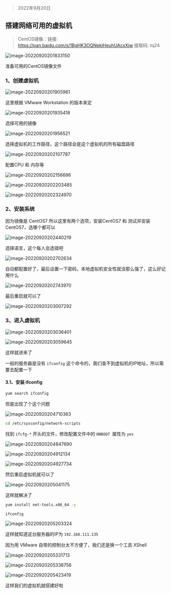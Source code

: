 > 2022年9月20日

## 搭建网络可用的虚拟机





>  CentOS镜像：链接: https://pan.baidu.com/s/1BgHK3OQNekiHeuhUAcxXiw 提取码: tq24



![image-20220920201833150](images/搭建可用虚拟机/image-20220920201833150.png)

准备可用的CentOS镜像文件

### 1、创建虚拟机

![image-20220920201905961](images/搭建可用虚拟机/image-20220920201905961.png)

这里根据 VMware Workstation 的版本来定 

![image-20220920201935418](images/搭建可用虚拟机/image-20220920201935418.png)

选择可用的镜像

![image-20220920201956521](images/搭建可用虚拟机/image-20220920201956521.png)

选择虚拟机的工作路径，这个路径会是这个虚拟机的所有磁盘路径

![image-20220920202107787](images/搭建可用虚拟机/image-20220920202107787.png)

配置CPU 和 内存等

![image-20220920202156686](images/搭建可用虚拟机/image-20220920202156686.png)

![image-20220920202203485](images/搭建可用虚拟机/image-20220920202203485.png)



![image-20220920202324970](images/搭建可用虚拟机/image-20220920202324970.png)

### 2、安装系统

因为镜像是 CentOS7 所以这里有两个选项，安装CentOS7 和 测试并安装 CentOS7，选哪个都可以

![image-20220920202440219](images/搭建可用虚拟机/image-20220920202440219.png)

选择语言，这个每人会选错吧

![image-20220920202702634](images/搭建可用虚拟机/image-20220920202702634.png)

自动都配置好了，最后设置一下密码，本地虚拟机安全性就没那么强了，这么好记用什么

![image-20220920202743970](images/搭建可用虚拟机/image-20220920202743970.png)

最后重启就可以了

![image-20220920203007292](images/搭建可用虚拟机/image-20220920203007292.png)

### 3、进入虚拟机

![image-20220920203036401](images/搭建可用虚拟机/image-20220920203036401.png)

![image-20220920203059645](images/搭建可用虚拟机/image-20220920203059645.png)

这样就进来了

一般的服务器是没有 `ifconfig` 这个命令的，我们查不到虚拟机的IP地址，所以需要去配置一下

#### 3.1、安装 ifconfig

```sh
yum search ifconfig
```

但是出现了个这个问题

![image-20220920204710363](images/搭建可用虚拟机/image-20220920204710363.png)

```sh
cd /etc/sysconfig/network-scripts
```

找到 `ifcfg-*` 开头的文件，修改配置文件中的 `ONBOOT `属性为 `yes`

![image-20220920204847690](images/搭建可用虚拟机/image-20220920204847690.png)

![image-20220920204912134](images/搭建可用虚拟机/image-20220920204912134.png)

![image-20220920204927734](images/搭建可用虚拟机/image-20220920204927734.png)

然后重启虚拟机就可以了

![image-20220920205041175](images/搭建可用虚拟机/image-20220920205041175.png)

这样就解决了

```sh
yum install net-tools.x86_64 -y
```

```sh
ifconfig
```

![image-20220920205203324](images/搭建可用虚拟机/image-20220920205203324.png)

这样就知道这台服务器的IP为 `192.168.111.135`

因为用 VMware 自带的控制台太不方便了，我们还是换一个工具 XShell

![image-20220920205331713](images/搭建可用虚拟机/image-20220920205331713.png)

![image-20220920205338756](images/搭建可用虚拟机/image-20220920205338756.png)

![image-20220920205423419](images/搭建可用虚拟机/image-20220920205423419.png)

这样我们的虚拟机就搭建好啦

